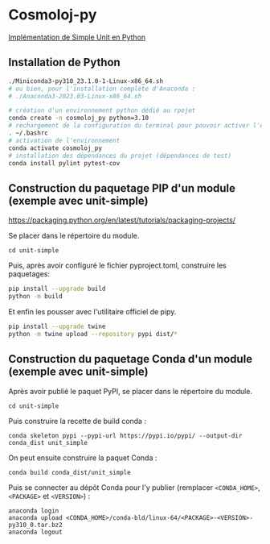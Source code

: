 # Cosmoloj-py

[Implémentation de Simple Unit en Python](unit-simple/)

## Installation de Python

```bash
./Miniconda3-py310_23.1.0-1-Linux-x86_64.sh
# ou bien, pour l'installation complète d'Anaconda :
# ./Anaconda3-2023.03-Linux-x86_64.sh

# création d'un environnement python dédié au rpojet
conda create -n cosmoloj_py python=3.10
# rechargement de la configuration du terminal pour pouvoir activer l'environnement python
. ~/.bashrc
# activation de l'environnement
conda activate cosmoloj_py
# installation des dépendances du projet (dépendances de test)
conda install pylint pytest-cov
```

## Construction du paquetage PIP d'un module (exemple avec unit-simple)

https://packaging.python.org/en/latest/tutorials/packaging-projects/

Se placer dans le répertoire du module.

```commandline
cd unit-simple
```

Puis, après avoir configuré le fichier pyproject.toml, construire les paquetages:

```bash
pip install --upgrade build
python -m build
```

Et enfin les pousser avec l'utilitaire officiel de pipy.

```bash
pip install --upgrade twine
python -m twine upload --repository pypi dist/*
```

## Construction du paquetage Conda d'un module (exemple avec unit-simple)

Après avoir publié le paquet PyPI, se placer dans le répertoire du module.

```commandline
cd unit-simple
```

Puis construire la recette de build conda :

```commandline
conda skeleton pypi --pypi-url https://pypi.io/pypi/ --output-dir conda_dist unit_simple
```

On peut ensuite construire la paquet Conda :

```commandline
conda build conda_dist/unit_simple
```

Puis se connecter au dépôt Conda pour l'y publier (remplacer `<CONDA_HOME>`, `<PACKAGE>` et `<VERSION>`) :

```commandline
anaconda login
anaconda upload <CONDA_HOME>/conda-bld/linux-64/<PACKAGE>-<VERSION>-py310_0.tar.bz2
anaconda logout
```
